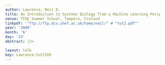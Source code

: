 ```yaml
---
author: Lawrence, Neil D.
title: An Introduction to Systems Biology from a Machine Learning Perspective II
venue: TISE Summer School, Tampere, Finland
linkpdf: '"ftp://ftp.dcs.shef.ac.uk/home/neil/" # "tut2.pdf"'
year: '2009'
month: '6'
day: '23'
abstract: |2+

layout: talk
key: Lawrence:tutII09
---
```

